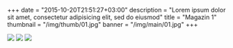 +++
date = "2015-10-20T21:51:27+03:00"
description = "Lorem ipsum dolor sit amet, consectetur adipisicing elit, sed do eiusmod"
title = "Magazin 1"
thumbnail = "/img/thumb/01.jpg"
banner = "/img/main/01.jpg"
+++

<a href="/img/main/02.jpg" class="gallery-item"><img src="/img/thumb/02.jpg" class="full-width"></a>
<a href="/img/main/03.jpg" class="gallery-item"><img src="/img/thumb/03.jpg" class="full-width"></a>
<a href="/img/main/04.jpg" class="gallery-item"><img src="/img/thumb/04.jpg" class="full-width"></a>